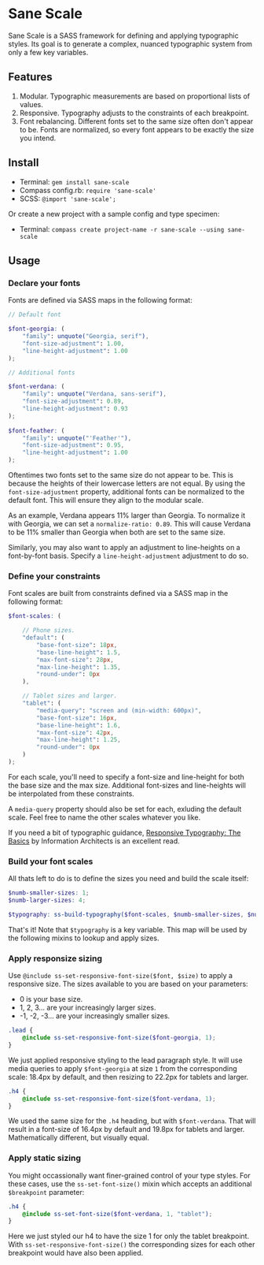 
# Sane Scale

Sane Scale is a SASS framework for defining and applying typographic styles. Its goal is to generate a complex, nuanced typographic system from only a few key variables. 



## Features

1. Modular. Typographic measurements are based on proportional lists of values. 
2. Responsive. Typography adjusts to the constraints of each breakpoint.
3. Font rebalancing. Different fonts set to the same size often don't appear to be. Fonts are normalized, so every font appears to be exactly the size you intend.



## Install 

* Terminal: `gem install sane-scale`
* Compass config.rb: `require 'sane-scale'`
* SCSS: `@import 'sane-scale';`

Or create a new project with a sample config and type specimen:

* Terminal: `compass create project-name -r sane-scale --using sane-scale`


## Usage

### Declare your fonts

Fonts are defined via SASS maps in the following format:

```scss
// Default font

$font-georgia: (
	"family": unquote("Georgia, serif"),
	"font-size-adjustment": 1.00,
	"line-height-adjustment": 1.00
);

// Additional fonts

$font-verdana: (
	"family": unquote("Verdana, sans-serif"),
	"font-size-adjustment": 0.89,
	"line-height-adjustment": 0.93
);
 
$font-feather: (
	"family": unquote("'Feather'"),
	"font-size-adjustment": 0.95,
	"line-height-adjustment": 1.00
);
```

Oftentimes two fonts set to the same size do not appear to be. This is because the heights of their lowercase letters are not equal. By using the `font-size-adjustment` property, additional fonts can be normalized to the default font. This will ensure they align to the modular scale.

As an example, Verdana appears 11% larger than Georgia. To normalize it with Georgia, we can set a `normalize-ratio: 0.89`. This will cause Verdana to be 11% smaller than Georgia when both are set to the same size.

Similarly, you may also want to apply an adjustment to line-heights on a font-by-font basis. Specify a `line-height-adjustment` adjustment to do so.



### Define your constraints

Font scales are built from constraints defined via a SASS map in the following format:

```scss
$font-scales: (	

	// Phone sizes. 
	"default": (
		"base-font-size": 18px,
		"base-line-height": 1.5,
		"max-font-size": 28px,
		"max-line-height": 1.35,
		"round-under": 0px
	),

	// Tablet sizes and larger. 
	"tablet": (
		"media-query": "screen and (min-width: 600px)",
		"base-font-size": 16px,
		"base-line-height": 1.6,
		"max-font-size": 42px,
		"max-line-height": 1.25,
		"round-under": 0px
	)
); 
```
For each scale, you'll need to specify a font-size and line-height for both the base size and the max size. Additional font-sizes and line-heights will be interpolated from these constraints.

A `media-query` property should also be set for each, exluding the default scale. Feel free to name the other scales whatever you like.

If you need a bit of typographic guidance, [Responsive Typography: The Basics](https://ia.net/know-how/responsive-typography-the-basics "Responsive Typography: The Basics") by Information Architects is an excellent read.


### Build your font scales

All thats left to do is to define the sizes you need and build the scale itself:

```scss
$numb-smaller-sizes: 1;
$numb-larger-sizes: 4;

$typography: ss-build-typography($font-scales, $numb-smaller-sizes, $numb-larger-sizes);
```
That's it! Note that `$typography` is a key variable. This map will be used by the following mixins to lookup and apply sizes.



### Apply responsize sizing

Use `@include ss-set-responsive-font-size($font, $size)` to apply a responsive size. The sizes available to you are based on your parameters: 
* 0 is your base size.
* 1, 2, 3... are your increasingly larger sizes.
* -1, -2, -3... are your increasingly smaller sizes.

```scss
.lead {
	@include ss-set-responsive-font-size($font-georgia, 1);
}
```
We just applied responsive styling to the lead paragraph style. It will use media queries to apply `$font-georgia` at size `1` from the corresponding scale: 18.4px by default, and then resizing to 22.2px for tablets and larger.

```scss
.h4 { 
	@include ss-set-responsive-font-size($font-verdana, 1);
}
```
We used the same size for the `.h4` heading, but with `$font-verdana`. That will result in a font-size of 16.4px by default and 19.8px for tablets and larger. Mathematically different, but visually equal.



### Apply static sizing

You might occassionally want finer-grained control of your type styles. For these cases, use the `ss-set-font-size()` mixin which accepts an additional `$breakpoint` parameter:

```scss
.h4 { 
	@include ss-set-font-size($font-verdana, 1, "tablet");
}
```

Here we just styled our h4 to have the size 1 for only the tablet breakpoint. With `ss-set-responsive-font-size()` the corresponding sizes for each other breakpoint would have also been applied.

